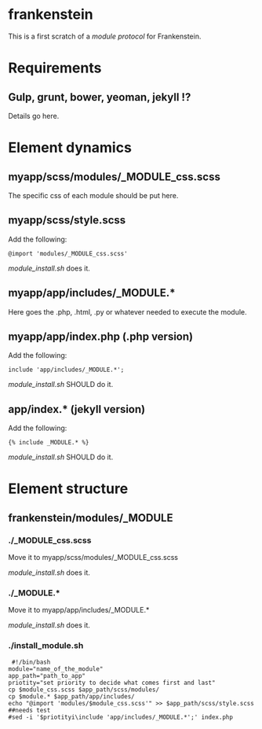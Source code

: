 frankenstein
============

This is a first scratch of a *module protocol* for Frankenstein.

# Requirements

## Gulp, grunt, bower, yeoman, jekyll !?

Details go here.

# Element dynamics

## myapp/scss/modules/_MODULE_css.scss

The specific css of each module should be put here.

## myapp/scss/style.scss

Add the following:

	@import 'modules/_MODULE_css.scss'

*module_install.sh* does it.

## myapp/app/includes/_MODULE.*

Here goes the .php, .html, .py or whatever needed to execute the module.

## myapp/app/index.php (.php version)

Add the following:

	include 'app/includes/_MODULE.*';

*module_install.sh* SHOULD do it.

## app/index.* (jekyll version)

Add the following:

	{% include _MODULE.* %}

*module_install.sh* SHOULD do it.

# Element structure

## frankenstein/modules/_MODULE

### ./_MODULE_css.scss

Move it to myapp/scss/modules/_MODULE_css.scss

*module_install.sh* does it.

### ./_MODULE.*

Move it to myapp/app/includes/_MODULE.*

*module_install.sh* does it.

### ./install_module.sh

	 #!/bin/bash
	module="name_of_the_module"
	app_path="path_to_app"
	priotity="set priority to decide what comes first and last"
	cp $module_css.scss $app_path/scss/modules/
	cp $module.* $app_path/app/includes/
	echo "@import 'modules/$module_css.scss'" >> $app_path/scss/style.scss 
	##needs test
	#sed -i '$priotityi\include 'app/includes/_MODULE.*';' index.php


